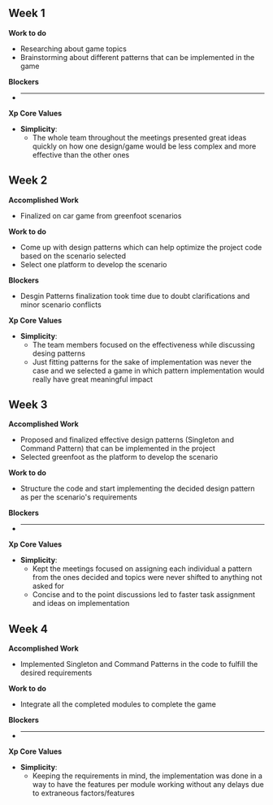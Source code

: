 ## Week 1

**Work to do**
* Researching about game topics
* Brainstorming about different patterns that can be implemented in the game

**Blockers** 
* ---

**Xp Core Values**
* **Simplicity**: 
  * The whole team throughout the meetings presented great ideas quickly on how one design/game would be less complex and more effective than the other ones

## Week 2

**Accomplished Work**
* Finalized on car game from greenfoot scenarios

**Work to do**
* Come up with design patterns which can help optimize the project code based on the scenario selected
* Select one platform to develop the scenario

**Blockers**
* Desgin Patterns finalization took time due to doubt clarifications and minor scenario conflicts 

**Xp Core Values**
* **Simplicity**: 
  * The team members focused on the effectiveness while discussing desing patterns
  * Just fitting patterns for the sake of implementation was never the case and we selected a game in which pattern implementation would really have great meaningful impact

## Week 3

**Accomplished Work**
* Proposed and finalized effective design patterns (Singleton and Command Pattern) that can be implemented in the project
* Selected greenfoot as the platform to develop the scenario

**Work to do**
* Structure the code and start implementing the decided design pattern as per the scenario's requirements

**Blockers**
* ---

**Xp Core Values**
* **Simplicity**: 
  * Kept the meetings focused on assigning each individual a pattern from the ones decided and topics were never shifted to anything not asked for
  * Concise and to the point discussions led to faster task assignment and ideas on implementation

## Week 4

**Accomplished Work**
* Implemented Singleton and Command Patterns in the code to fulfill the desired requirements

**Work to do**
* Integrate all the completed modules to complete the game

**Blockers**
* ---

**Xp Core Values**
* **Simplicity**: 
  * Keeping the requirements in mind, the implementation was done in a way to have the features per module working without any delays due to extraneous factors/features
